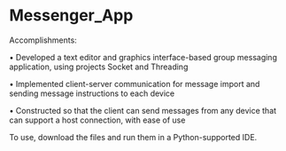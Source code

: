 # Messenger_App

Accomplishments:

• Developed a text editor and graphics interface-based group messaging application, using projects Socket and Threading

• Implemented client-server communication for message import and sending message instructions to each device

• Constructed so that the client can send messages from any device that can support a host connection, with ease of use

To use, download the files and run them in a Python-supported IDE.
